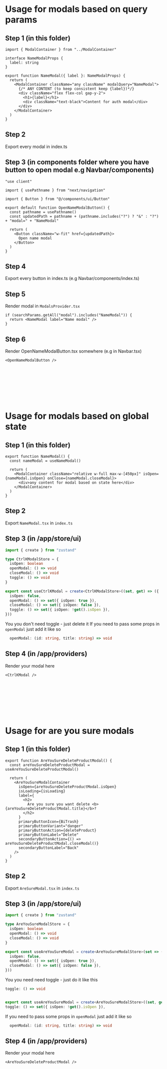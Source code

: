 # Usage for modals based on query params

## Step 1 (in this folder)

```tsx
import { ModalContainer } from "../ModalContainer"

interface NameModalProps {
  label: string
}

export function NameModal({ label }: NameModalProps) {
  return (
    <ModalContainer className="any className" modalQuery="NameModal">
      {/* ANY CONTENT (to keep consistent keep {label})*/}
      <div className="flex flex-col gap-y-2">
        <h1>{label}</h1>
        <div className="text-black">Content for auth modal</div>
      </div>
    </ModalContainer>
  )
}
```

## Step 2

Export every modal in index.ts

## Step 3 (in components folder where you have button to open modal e.g Navbar/components)

```tsx
"use client"

import { usePathname } from "next/navigation"

import { Button } from "@/components/ui/Button"

export default function OpenNameModalButton() {
  const pathname = usePathname()
  const updatedPath = pathname + (pathname.includes("?") ? "&" : "?") + "modal=" + "NameModal"

  return (
    <Button className="w-fit" href={updatedPath}>
      Open name modal
    </Button>
  )
}
```

## Step 4

Export every button in index.ts (e.g Navbar/components/index.ts)

## Step 5

Render modal in `ModalsProvider.tsx`

```tsx
if (searchParams.getAll("modal").includes("NameModal")) {
  return <NameModal label="Name modal" />
}
```

## Step 6

Render OpenNameModalButton.tsx somewhere (e.g in Navbar.tsx)

```tsx
<OpenNameModalButton />
```

<br/>
<br/>

<br/>
<br/>

<br/>
<br/>

# Usage for modals based on global state

## Step 1 (in this folder)

```tsx
export function NameModal() {
  const nameModal = useNameModal()

  return (
    <ModalContainer className="relative w-full max-w-[450px]" isOpen={nameModal.isOpen} onClose={nameModal.closeModal}>
      <div>any content for modal based on state here</div>
    </ModalContainer>
  )
}
```

## Step 2

Export `NameModal.tsx` in `index.ts`

## Step 3 (in /app/store/ui)

```ts
import { create } from "zustand"

type CtrlKModalStore = {
  isOpen: boolean
  openModal: () => void
  closeModal: () => void
  toggle: () => void
}

export const useCtrlKModal = create<CtrlKModalStore>((set, get) => ({
  isOpen: false,
  openModal: () => set({ isOpen: true }),
  closeModal: () => set({ isOpen: false }),
  toggle: () => set({ isOpen: !get().isOpen }),
}))
```

You you don't need toggle - just delete it
If you need to pass some props in `openModal` just add it like so

```ts
  openModal: (id: string, title: string) => void
```

## Step 4 (in /app/providers)

Render your modal here

```tsx
<CtrlKModal />
```

<br/>
<br/>

<br/>
<br/>

<br/>
<br/>

# Usage for are you sure modals

## Step 1 (in this folder)

```tsx
export function AreYouSureDeleteProductModal() {
  const areYouSureDeleteProductModal = useAreYouSureDeleteProductModal()

  return (
    <AreYouSureModalContainer
      isOpen={areYouSureDeleteProductModal.isOpen}
      isLoading={isLoading}
      label={
        <h2>
          Are you sure you want delete <b>{areYouSureDeleteProductModal.title}</b>?
        </h2>
      }
      primaryButtonIcon={BiTrash}
      primaryButtonVariant="danger"
      primaryButtonAction={deleteProduct}
      primaryButtonLabel="Delete"
      secondaryButtonAction={() => areYouSureDeleteProductModal.closeModal()}
      secondaryButtonLabel="Back"
    />
  )
}
```

## Step 2

Export `AreSureModal.tsx` in `index.ts`

## Step 3 (in /app/store/ui)

```ts
import { create } from "zustand"

type AreYouSureModalStore = {
  isOpen: boolean
  openModal: () => void
  closeModal: () => void
}

export const useAreYouSureModal = create<AreYouSureModalStore>(set => ({
  isOpen: false,
  openModal: () => set({ isOpen: true }),
  closeModal: () => set({ isOpen: false }),
}))
```

You you need need toggle - just do it like this

```ts
toggle: () => void


export const useAreYouSureModal = create<AreYouSureModalStore>((set, get) => ({
toggle: () => set({ isOpen: !get().isOpen }),
```

If you need to pass some props in `openModal` just add it like so

```ts
  openModal: (id: string, title: string) => void
```

## Step 4 (in /app/providers)

Render your modal here

```tsx
<AreYouSureDeleteProductModal />
```
